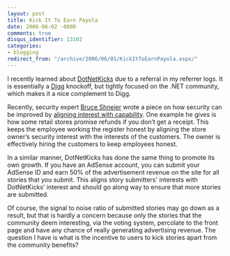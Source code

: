 ```yaml
---
layout: post
title: Kick It To Earn Payola
date: 2006-06-02 -0800
comments: true
disqus_identifier: 13102
categories:
- blogging
redirect_from: "/archive/2006/06/01/KickItToEarnPayola.aspx/"
---
```


I recently learned about
[DotNetKicks](http://www.dotnetkicks.com/ "DotNetKicks") due to a
referral in my referrer logs. It is essentially a
[Digg](http://digg.com/ "Digg") knockoff, but tightly focused on the
.NET community, which makes it a nice complement to Digg.

Recently, security expert [Bruce
Shneier](http://www.schneier.com/blog/ "Bruce Shneier's Blog") wrote a
piece on how security can be improved by [aligning interest with
capability](http://www.schneier.com/blog/archives/2006/06/aligning_intere.html "Aligning interests").
One example he gives is how some retail stores promise refunds if you
don’t get a receipt. This keeps the employee working the register honest
by aligning the store owner’s security interest with the interests of
the customers. The owner is effectively hiring the customers to keep
employees honest.

In a similar manner, DotNetKicks has done the same thing to promote its
own growth. If you have an AdSense account, you can submit your AdSense
ID and earn 50% of the advertisement revenue on the site for all stories
that you submit. This aligns story submitters' interests with
DotNetKicks’ interest and should go along way to ensure that more
stories are submitted.

Of course, the signal to noise ratio of submitted stories may go down as
a result, but that is hardly a concern because only the stories that the
community deem interesting, via the voting system, percolate to the
front page and have any chance of really generating advertising revenue.
The question I have is what is the incentive to users to kick stories
apart from the community benefits?

